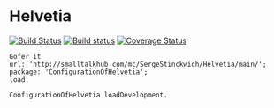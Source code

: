 # Helvetia

[![Build Status](https://travis-ci.org/SergeStinckwich/Helvetia.svg?branch=master)](https://travis-ci.org/SergeStinckwich/Helvetia)
[![Build status](https://ci.appveyor.com/api/projects/status/b3rl0an5dhtd4r5v?svg=true)](https://ci.appveyor.com/project/SergeStinckwich/helvetia)
[![Coverage Status](https://coveralls.io/repos/github/SergeStinckwich/Helvetia/badge.svg?branch=master)](https://coveralls.io/github/SergeStinckwich/Helvetia?branch=master)

```Smalltalk
Gofer it
url: 'http://smalltalkhub.com/mc/SergeStinckwich/Helvetia/main/';
package: 'ConfigurationOfHelvetia';
load.

ConfigurationOfHelvetia loadDevelopment.
```
